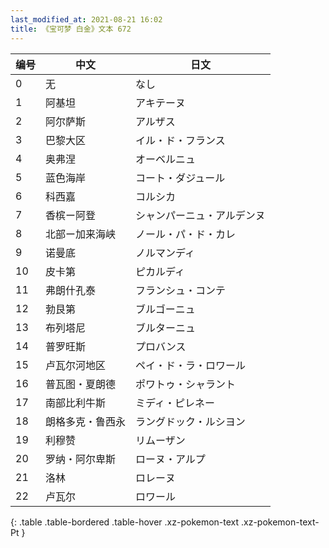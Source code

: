```yaml
---
last_modified_at: 2021-08-21 16:02
title: 《宝可梦 白金》文本 672
---
```

| 编号 | 中文 | 日文 |
| ---- | ---- | ---- |
| 0 | 无 | なし |
| 1 | 阿基坦 | アキテーヌ |
| 2 | 阿尔萨斯 | アルザス |
| 3 | 巴黎大区 | イル・ド・フランス |
| 4 | 奥弗涅 | オーベルニュ |
| 5 | 蓝色海岸 | コート・ダジュール |
| 6 | 科西嘉 | コルシカ |
| 7 | 香槟ー阿登 | シャンパーニュ・アルデンヌ |
| 8 | 北部ー加来海峡 | ノール・パ・ド・カレ |
| 9 | 诺曼底 | ノルマンディ |
| 10 | 皮卡第 | ピカルディ |
| 11 | 弗朗什孔泰 | フランシュ・コンテ |
| 12 | 勃艮第 | ブルゴーニュ |
| 13 | 布列塔尼 | ブルターニュ |
| 14 | 普罗旺斯 | プロバンス |
| 15 | 卢瓦尔河地区 | ペイ・ド・ラ・ロワール |
| 16 | 普瓦图・夏朗德 | ポワトゥ・シャラント |
| 17 | 南部比利牛斯 | ミディ・ピレネー |
| 18 | 朗格多克・鲁西永 | ラングドック・ルシヨン |
| 19 | 利穆赞 | リムーザン |
| 20 | 罗纳・阿尔卑斯 | ローヌ・アルプ |
| 21 | 洛林 | ロレーヌ |
| 22 | 卢瓦尔 | ロワール |
{: .table .table-bordered .table-hover .xz-pokemon-text .xz-pokemon-text-Pt }